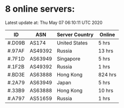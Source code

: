 # 8 online servers:

Latest update at: Thu May 07 06:10:11 UTC 2020

| ID | ASN | Server Country | Online |
| -- | --- | -------------- | ------ |
| #.D09B | AS174 | United States | 5 hrs |
| #.97AF | AS49392 | Russia | 13 hrs |
| #.7F1D | AS63949 | Singapore | 5 hrs |
| #.1F2B | AS49392 | Russia | 1 hrs |
| #.BD3E | AS63888 | Hong Kong | 824 hrs |
| #.2A79 | AS63949 | Japan | 5 hrs |
| #.33B9 | AS63888 | Hong Kong | 10 hrs |
| #.A797 | AS51659 | Russia | 1 hrs |

